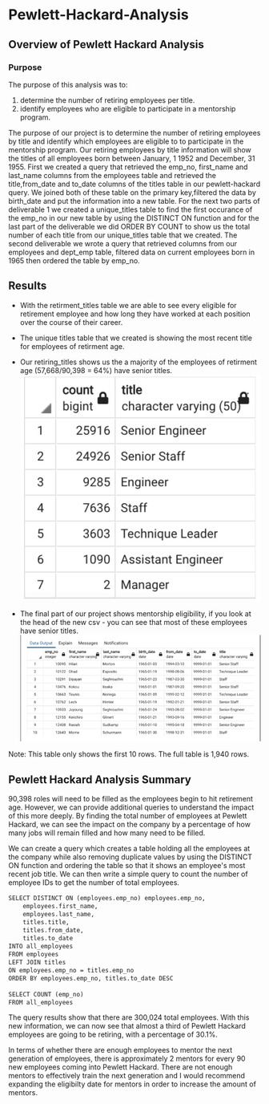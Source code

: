 # Pewlett-Hackard-Analysis
## Overview of Pewlett Hackard Analysis

### Purpose
The purpose of this analysis was to:
1. determine the number of retiring employees per title.
2. identify employees who are eligible to participate in a mentorship program.


The purpose of our project is to determine the number of retiring employees by title and identify which employees are eligible to to participate in the mentorship program. Our retiring employees by title information will show the titles of all employees born between January, 1 1952 and December, 31 1955. First we created a query that retrieved the emp_no, first_name and last_name columns from the employees table and retrieved the title,from_date and to_date columns of the titles table in our pewlett-hackard query. We joined both of these table on the primary key,filtered the data by birth_date and put the information into a new table. For the next two parts of deliverable 1 we created a unique_titles table to find the first occurance of the emp_no in our new table by using the DISTINCT ON function and for the last part of the deliverable we did ORDER BY COUNT to show us the total number of each title from our unique_titles table that we created. The second deliverable we wrote a query that retrieved columns from our employees and dept_emp table, filtered data on current employees born in 1965 then ordered the table by emp_no.


## Results

- With the retirment_titles table we are able to see every eligible for retirement employee and how long they have worked at each position over the course of their career.

- The unique titles table that we created is showing the most recent title for employees of retirment age.

- Our retiring_titles shows us the a majority of the employees of retirment age (57,668/90,398 = 64%) have senior titles.
![retiring_titles](https://github.com/nayanbarhate/Pewlett-Hackard-Analysis/blob/main/retiring_titles.png)

-  The final part of our project shows mentorship eligibility, if you look at the head of the new csv - you can see that most of these employees have senior titles.
![mentorship](https://github.com/nayanbarhate/Pewlett-Hackard-Analysis/blob/main/mentorship.png)

Note: This table only shows the first 10 rows. The full table is 1,940 rows.


## Pewlett Hackard Analysis Summary

90,398 roles will need to be filled as the employees begin to hit retirement age. However, we can provide additional queries to understand the impact of this more deeply. By finding the total number of employees at Pewlett Hackard, we can see the impact on the company by a percentage of how many jobs will remain filled and how many need to be filled.

We can create a query which creates a table holding all the employees at the company while also removing duplicate values by using the DISTINCT ON function and ordering the table so that it shows an employee's most recent job title. We can then write a simple query to count the number of employee IDs to get the number of total employees.

```
SELECT DISTINCT ON (employees.emp_no) employees.emp_no,
    employees.first_name,
    employees.last_name,
    titles.title,
    titles.from_date,
    titles.to_date
INTO all_employees
FROM employees
LEFT JOIN titles
ON employees.emp_no = titles.emp_no
ORDER BY employees.emp_no, titles.to_date DESC

SELECT COUNT (emp_no)
FROM all_employees
```

The query results show that there are 300,024 total employees. With this new information, we can now see that almost a third of Pewlett Hackard employees are going to be retiring, with a percentage of 30.1%.

In terms of whether there are enough employees to mentor the next generation of employees, there is approximately 2 mentors for every 90 new employees coming into Pewlett Hackard. There are not enough mentors to effectively train the next generation and I would recommend expanding the eligibilty date for mentors in order to increase the amount of mentors.

